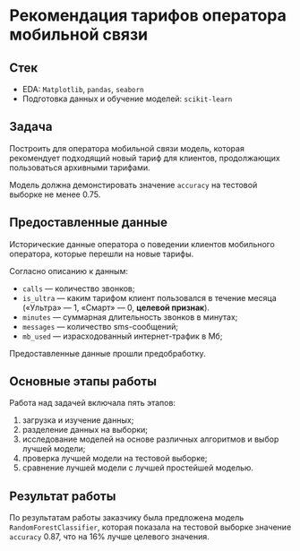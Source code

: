# Рекомендация тарифов оператора мобильной связи

## Стек

- EDA: `Matplotlib`, `pandas`, `seaborn`
- Подготовка данных и обучение моделей: `scikit-learn` 

## Задача

Построить для оператора мобильной связи модель, которая рекомендует подходящий новый тариф для клиентов, продолжающих пользоваться архивными тарифами.

Модель должна демонстировать значение `accuracy` на тестовой выборке не менее 0.75.

## Предоставленные данные

Исторические данные оператора о поведении клиентов мобильного оператора, которые перешли на новые тарифы. 

Согласно описанию к данным:

- `сalls` — количество звонков;
- `is_ultra` — каким тарифом клиент пользовался в течение месяца («Ультра» — 1, «Смарт» — 0, **целевой признак**).
- `minutes` — суммарная длительность звонков в минутах;
- `messages` — количество sms-сообщений;
- `mb_used` — израсходованный интернет-трафик в Мб;
  
Предоставленные данные прошли предобработку.

## Основные этапы работы

Работа над задачей включала пять этапов:

1. загрузка и изучение данных;
2. разделение данных на выборки;
3. исследование моделей на основе различных алгоритмов и выбор лучшей модели;
4. проверка лучшей модели на тестовой выборке;
5. сравнение лучшей модели с лучшей простейшей моделью.

## Результат работы

По результатам работы заказчику была предложена модель `RandomForestClassifier`, которая показала на тестовой выборке значение `accuracy` 0.87, что на 16% лучше целевого значения.
